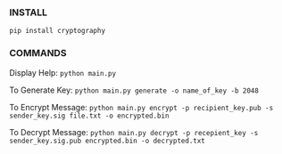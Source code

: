 ### INSTALL

`pip install cryptography`

### COMMANDS

Display Help: `python main.py`

To Generate Key:
`python main.py generate -o name_of_key -b 2048`

To Encrypt Message:
`python main.py encrypt -p recipient_key.pub -s sender_key.sig file.txt -o encrypted.bin`

To Decrypt Message:
`python main.py decrypt -p recepient_key -s sender_key.sig.pub encrypted.bin -o decrypted.txt`
